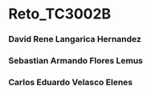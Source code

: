 # Reto_TC3002B
### David Rene Langarica Hernandez
### Sebastian Armando Flores Lemus
### Carlos Eduardo Velasco Elenes